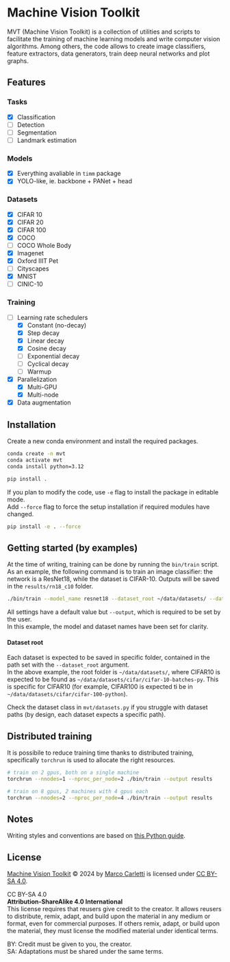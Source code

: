 # Machine Vision Toolkit

MVT (Machine Vision Toolkit) is a collection of utilities and scripts to facilitate the training of machine learning models and write computer vision algorithms. Among others, the code allows to create image classifiers, feature extractors, data generators, train deep neural networks and plot graphs.

## Features

### Tasks
* [x] Classification
* [ ] Detection
* [ ] Segmentation
* [ ] Landmark estimation

### Models
* [x] Everything avaliable in `timm` package
* [x] YOLO-like, ie. backbone + PANet + head

### Datasets
* [x] CIFAR 10
* [x] CIFAR 20
* [x] CIFAR 100
* [x] COCO
* [ ] COCO Whole Body
* [x] Imagenet
* [x] Oxford IIIT Pet
* [ ] Cityscapes
* [x] MNIST
* [ ] CINIC-10

### Training
* [ ] Learning rate schedulers
    * [x] Constant (no-decay)
    * [x] Step decay
    * [x] Linear decay
    * [x] Cosine decay
    * [ ] Exponential decay
    * [ ] Cyclical decay
    * [ ] Warmup
* [x] Parallelization
    * [x] Multi-GPU
    * [x] Multi-node
* [x] Data augmentation

## Installation

Create a new conda environment and install the required packages.

```bash
conda create -n mvt
conda activate mvt
conda install python=3.12

pip install .
```

If you plan to modify the code, use `-e` flag to install the package in editable mode.  
Add `--force` flag to force the setup installation if required modules have changed.

```bash
pip install -e . --force
```

## Getting started (by examples)

At the time of writing, training can be done by running the `bin/train` script.  As an example, the following command is to train an image classifier: the network is a ResNet18, while the dataset is CIFAR-10. Outputs will be saved in the `results/rn18_c10` folder.

```bash
./bin/train --model_name resnet18 --dataset_root ~/data/datasets/ --dataset_name cifar10 --output results/rn18_c10
```

All settings have a default value but `--output`, which is required to be set by the user.  
In this example, the model and dataset names have been set for clarity.  

#### Dataset root
Each dataset is expected to be saved in specific folder, contained in the path set with the `--dataset_root` argument.  
In the above example, the root folder is `~/data/datasets/`, where CIFAR10 is expected to be found as `~/data/datasets/cifar/cifar-10-batches-py`.
This is specific for CIFAR10 (for example, CIFAR100 is expected ti be in `~/data/datasets/cifar/cifar-100-python`).

Check the dataset class in `mvt/datasets.py` if you struggle with dataset paths (by design, each dataset expects a specific path).

## Distributed training

It is possibile to reduce training time thanks to distributed training, specifically `torchrun` is used to allocate the right resources.

```bash
# train on 2 gpus, both on a single machine
torchrun --nnodes=1 --nproc_per_node=2 ./bin/train --output results

# train on 8 gpus, 2 machines with 4 gpus each
torchrun --nnodes=2 --nproc_per_node=4 ./bin/train --output results
```

## Notes

Writing styles and conventions are based on [this Python guide](https://docs.python-guide.org/writing/structure/).

## License

[Machine Vision Toolkit](https://github.com/mcarletti/machinevisiontoolkit) © 2024 by [Marco Carletti](https://www.marcocarletti.it/) is licensed under [CC BY-SA 4.0](http://creativecommons.org/licenses/by-sa/4.0/?ref=chooser-v1).

CC BY-SA 4.0  
**Attribution-ShareAlike 4.0 International**  
This license requires that reusers give credit to the creator. It allows reusers to distribute, remix, adapt, and build upon the material in any medium or format, even for commercial purposes. If others remix, adapt, or build upon the material, they must license the modified material under identical terms.

BY: Credit must be given to you, the creator.  
SA: Adaptations must be shared under the same terms.
